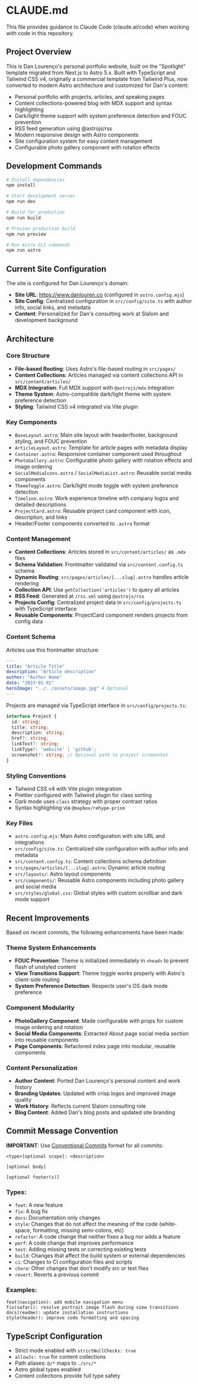# CLAUDE.md

This file provides guidance to Claude Code (claude.ai/code) when working with code in this repository.

## Project Overview

This is Dan Lourenço's personal portfolio website, built on the "Spotlight" template migrated from Next.js to Astro 5.x. Built with TypeScript and Tailwind CSS v4, originally a commercial template from Tailwind Plus, now converted to modern Astro architecture and customized for Dan's content:

- Personal portfolio with projects, articles, and speaking pages
- Content collections-powered blog with MDX support and syntax highlighting
- Dark/light theme support with system preference detection and FOUC prevention
- RSS feed generation using @astrojs/rss
- Modern responsive design with Astro components
- Site configuration system for easy content management
- Configurable photo gallery component with rotation effects

## Development Commands

```bash
# Install dependencies
npm install

# Start development server
npm run dev

# Build for production
npm run build

# Preview production build
npm run preview

# Run Astro CLI commands
npm run astro
```

## Current Site Configuration

The site is configured for Dan Lourenço's domain:
- **Site URL**: https://www.danlouren.co (configured in `astro.config.mjs`)
- **Site Config**: Centralized configuration in `src/config/site.ts` with author info, social links, and metadata
- **Content**: Personalized for Dan's consulting work at Slalom and development background

## Architecture

### Core Structure
- **File-based Routing**: Uses Astro's file-based routing in `src/pages/`
- **Content Collections**: Articles managed via content collections API in `src/content/articles/`
- **MDX Integration**: Full MDX support with `@astrojs/mdx` integration
- **Theme System**: Astro-compatible dark/light theme with system preference detection
- **Styling**: Tailwind CSS v4 integrated via Vite plugin

### Key Components
- `BaseLayout.astro`: Main site layout with header/footer, background styling, and FOUC prevention
- `ArticleLayout.astro`: Template for article pages with metadata display
- `Container.astro`: Responsive container component used throughout
- `PhotoGallery.astro`: Configurable photo gallery with rotation effects and image ordering
- `SocialMediaIcons.astro` / `SocialMediaList.astro`: Reusable social media components
- `ThemeToggle.astro`: Dark/light mode toggle with system preference detection
- `Timeline.astro`: Work experience timeline with company logos and detailed descriptions
- `ProjectCard.astro`: Reusable project card component with icon, description, and links
- Header/Footer components converted to `.astro` format

### Content Management
- **Content Collections**: Articles stored in `src/content/articles/` as `.mdx` files
- **Schema Validation**: Frontmatter validated via `src/content.config.ts` schema
- **Dynamic Routing**: `src/pages/articles/[...slug].astro` handles article rendering
- **Collection API**: Use `getCollection('articles')` to query all articles
- **RSS Feed**: Generated at `/rss.xml` using `@astrojs/rss`
- **Projects Config**: Centralized project data in `src/config/projects.ts` with TypeScript interface
- **Reusable Components**: ProjectCard component renders projects from config data

### Content Schema
Articles use this frontmatter structure:
```yaml
---
title: "Article Title"
description: "Article description"
author: "Author Name"
date: "2023-01-01"
heroImage: "../../assets/image.jpg" # Optional
---
```

Projects are managed via TypeScript interface in `src/config/projects.ts`:
```typescript
interface Project {
  id: string;
  title: string;
  description: string;
  href?: string;
  linkText?: string;
  linkType?: 'website' | 'github';
  screenshot?: string; // Optional path to project screenshot
}
```

### Styling Conventions
- Tailwind CSS v4 with Vite plugin integration
- Prettier configured with Tailwind plugin for class sorting
- Dark mode uses `class` strategy with proper contrast ratios
- Syntax highlighting via `@mapbox/rehype-prism`

### Key Files
- `astro.config.mjs`: Main Astro configuration with site URL and integrations
- `src/config/site.ts`: Centralized site configuration with author info and metadata
- `src/content.config.ts`: Content collections schema definition
- `src/pages/articles/[...slug].astro`: Dynamic article routing
- `src/layouts/`: Astro layout components
- `src/components/`: Reusable Astro components including photo gallery and social media
- `src/styles/global.css`: Global styles with custom scrollbar and dark mode support

## Recent Improvements

Based on recent commits, the following enhancements have been made:

### Theme System Enhancements
- **FOUC Prevention**: Theme is initialized immediately in `<head>` to prevent flash of unstyled content
- **View Transitions Support**: Theme toggle works properly with Astro's client-side routing
- **System Preference Detection**: Respects user's OS dark mode preference

### Component Modularity
- **PhotoGallery Component**: Made configurable with props for custom image ordering and rotation
- **Social Media Components**: Extracted About page social media section into reusable components
- **Page Components**: Refactored index page into modular, reusable components

### Content Personalization
- **Author Content**: Ported Dan Lourenço's personal content and work history
- **Branding Updates**: Updated with crisp logos and improved image quality
- **Work History**: Reflects current Slalom consulting role
- **Blog Content**: Added Dan's blog posts and updated site branding

## Commit Message Convention

**IMPORTANT**: Use [Conventional Commits](https://www.conventionalcommits.org/) format for all commits:

```
<type>[optional scope]: <description>

[optional body]

[optional footer(s)]
```

### Types:
- `feat`: A new feature
- `fix`: A bug fix
- `docs`: Documentation only changes
- `style`: Changes that do not affect the meaning of the code (white-space, formatting, missing semi-colons, etc)
- `refactor`: A code change that neither fixes a bug nor adds a feature
- `perf`: A code change that improves performance
- `test`: Adding missing tests or correcting existing tests
- `build`: Changes that affect the build system or external dependencies
- `ci`: Changes to CI configuration files and scripts
- `chore`: Other changes that don't modify src or test files
- `revert`: Reverts a previous commit

### Examples:
```
feat(navigation): add mobile navigation menu
fix(safari): resolve portrait image flash during view transitions
docs(readme): update installation instructions
style(header): improve code formatting and spacing
```

## TypeScript Configuration
- Strict mode enabled with `strictNullChecks: true`
- `allowJs: true` for content collections
- Path aliases: `@/*` maps to `./src/*`
- Astro global types enabled
- Content collections provide full type safety